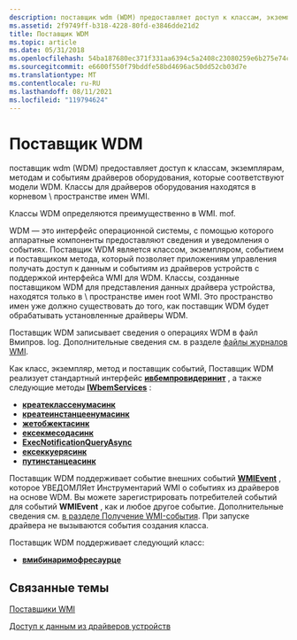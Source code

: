 ```yaml
---
description: поставщик wdm (WDM) предоставляет доступ к классам, экземплярам, методам и событиям драйверов оборудования, которые соответствуют модели WDM.
ms.assetid: 2f9749ff-b318-4228-80fd-e3846dde21d2
title: Поставщик WDM
ms.topic: article
ms.date: 05/31/2018
ms.openlocfilehash: 54ba187680ec371f331aa6394c5a2408c23080259e6b275e74cee496dd5125cb
ms.sourcegitcommit: e6600f550f79bddfe58bd4696ac50dd52cb03d7e
ms.translationtype: MT
ms.contentlocale: ru-RU
ms.lasthandoff: 08/11/2021
ms.locfileid: "119794624"
---
```

# <a name="wdm-provider"></a>Поставщик WDM

поставщик wdm (WDM) предоставляет доступ к классам, экземплярам, методам и событиям драйверов оборудования, которые соответствуют модели WDM. Классы для драйверов оборудования находятся в корневом \\ пространстве имен WMI.

Классы WDM определяются преимущественно в WMI. mof.

WDM — это интерфейс операционной системы, с помощью которого аппаратные компоненты предоставляют сведения и уведомления о событиях. Поставщик WDM является классом, экземпляром, событием и поставщиком метода, который позволяет приложениям управления получать доступ к данным и событиям из драйверов устройств с поддержкой интерфейса WMI для WDM. Классы, созданные поставщиком WDM для представления данных драйвера устройства, находятся только в \\ пространстве имен root WMI. Это пространство имен уже должно существовать до того, как поставщик WDM будет обрабатывать установленные драйверы WDM.

Поставщик WDM записывает сведения о операциях WDM в файл Вмипров. log. Дополнительные сведения см. в разделе [файлы журналов WMI](/windows/desktop/WmiSdk/wmi-log-files).

Как класс, экземпляр, метод и поставщик событий, Поставщик WDM реализует стандартный интерфейс [**ивбемпровидеринит**](/windows/desktop/api/wbemprov/nn-wbemprov-iwbemproviderinit) , а также следующие методы [**IWbemServices**](/windows/desktop/api/wbemcli/nn-wbemcli-iwbemservices) :

-   [**креатеклассенумасинк**](/windows/desktop/api/wbemcli/nf-wbemcli-iwbemservices-createclassenumasync)
-   [**креатеинстанцеенумасинк**](/windows/desktop/api/wbemcli/nf-wbemcli-iwbemservices-createinstanceenumasync)
-   [**жетобжектасинк**](/windows/desktop/api/wbemcli/nf-wbemcli-iwbemservices-getobjectasync)
-   [**ексекмесодасинк**](/windows/desktop/api/wbemcli/nf-wbemcli-iwbemservices-execmethodasync)
-   [**ExecNotificationQueryAsync**](/windows/desktop/api/wbemcli/nf-wbemcli-iwbemservices-execnotificationqueryasync)
-   [**ексеккуерясинк**](/windows/desktop/api/wbemcli/nf-wbemcli-iwbemservices-execqueryasync)
-   [**путинстанцеасинк**](/windows/desktop/api/wbemcli/nf-wbemcli-iwbemservices-putinstanceasync)

Поставщик WDM поддерживает событие внешних событий [**WMIEvent**](/windows/desktop/WmiCoreProv/wmievent) , которое УВЕДОМЛЯет Инструментарий WMI о событиях из драйверов на основе WDM. Вы можете зарегистрировать потребителей событий для событий **WMIEvent** , как и любое другое событие. Дополнительные сведения см. [в разделе Получение WMI-события](/windows/desktop/WmiSdk/receiving-a-wmi-event). При запуске драйвера не вызываются события создания класса.

Поставщик WDM поддерживает следующий класс:

-   [**вмибинаримофресаурце**](wmibinarymofresource.md)

## <a name="related-topics"></a>Связанные темы

<dl> <dt>

[Поставщики WMI](/windows/desktop/WmiSdk/wmi-providers)
</dt> <dt>

[Доступ к данным из драйверов устройств](/windows/desktop/WmiSdk/accessing-data-from-device-drivers)
</dt> </dl>

 

 
